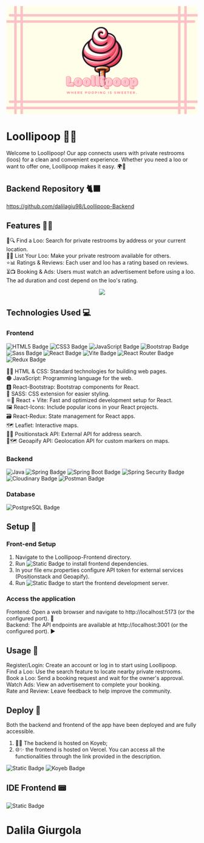 <p align="center">
  <img src="https://github.com/dalilagiu98/Loollipoop-Frontend/blob/readme/public/banner.png" alt="banner"/>
</p>

# Loollipoop 🚻✨

Welcome to Loollipoop! Our app connects users with private restrooms (loos) for a clean and convenient experience. Whether you need a loo or want to offer one, Loollipoop makes it easy. 🌍🚽

## Backend Repository 🐈‍⬛

https://github.com/dalilagiu98/Loollipoop-Backend

## Features 🌟📱

📍🔍 Find a Loo: Search for private restrooms by address or your current location. <br>
🏡🛁 List Your Loo: Make your private restroom available for others. <br>
⭐📊 Ratings & Reviews: Each user and loo has a rating based on reviews. <br>
⏳📺 Booking & Ads: Users must watch an advertisement before using a loo. The ad duration and cost depend on the loo's rating.

<p align="center">
  <img src= alt="banner"/>
</p>

## Technologies Used 💻

### Frontend

![HTML5 Badge](https://img.shields.io/badge/HTML5-E34F26?logo=html5&logoColor=fff&style=for-the-badge)
![CSS3 Badge](https://img.shields.io/badge/CSS3-1572B6?logo=css3&logoColor=fff&style=for-the-badge)
![JavaScript Badge](https://img.shields.io/badge/JavaScript-F7DF1E?logo=javascript&logoColor=000&style=for-the-badge)
![Bootstrap Badge](https://img.shields.io/badge/Bootstrap-7952B3?logo=bootstrap&logoColor=fff&style=for-the-badge)
![Sass Badge](https://img.shields.io/badge/Sass-C69?logo=sass&logoColor=fff&style=for-the-badge)
![React Badge](https://img.shields.io/badge/React-61DAFB?logo=react&logoColor=000&style=for-the-badge)
![Vite Badge](https://img.shields.io/badge/Vite-646CFF?logo=vite&logoColor=fff&style=for-the-badge)
![React Router Badge](https://img.shields.io/badge/React%20Router-CA4245?logo=reactrouter&logoColor=fff&style=for-the-badge)
![Redux Badge](https://img.shields.io/badge/Redux-764ABC?logo=redux&logoColor=fff&style=for-the-badge)

📝🎨 HTML & CSS: Standard technologies for building web pages. <br>
🟠 JavaScript: Programming language for the web. <br>
🅱️ React-Bootstrap: Bootstrap components for React. <br>
💅 SASS: CSS extension for easier styling. <br>
⚛️🚀 React + Vite: Fast and optimized development setup for React. <br>
🖼️ React-Icons: Include popular icons in your React projects. <br>
🗃️ React-Redux: State management for React apps. <br>
🗺️ Leaflet: Interactive maps. <br>
🔄🌐 Positionstack API: External API for address search. <br>
📍🗺️ Geoapify API: Geolocation API for custom markers on maps. <br>

### Backend

![Java](https://img.shields.io/badge/java-%23ED8B00.svg?style=for-the-badge&logo=openjdk&logoColor=white)
![Spring Badge](https://img.shields.io/badge/Spring-6DB33F?logo=spring&logoColor=fff&style=for-the-badge)
![Spring Boot Badge](https://img.shields.io/badge/Spring%20Boot-6DB33F?logo=springboot&logoColor=fff&style=for-the-badge)
![Spring Security Badge](https://img.shields.io/badge/Spring%20Security-6DB33F?logo=springsecurity&logoColor=fff&style=for-the-badge)
![Cloudinary Badge](https://img.shields.io/badge/Cloudinary-3448C5?logo=cloudinary&logoColor=fff&style=for-the-badge)
![Postman Badge](https://img.shields.io/badge/Postman-FF6C37?logo=postman&logoColor=fff&style=for-the-badge)

### Database

![PostgreSQL Badge](https://img.shields.io/badge/PostgreSQL-4169E1?logo=postgresql&logoColor=fff&style=for-the-badge)

## Setup 🔧

### Front-end Setup

1. Navigate to the Loollipoop-Frontend directory. <br>
2. Run ![Static Badge](https://img.shields.io/badge/npm_install-lightgrey?logo=npm)
   to install frontend dependencies. <br>
3. In your file env.properties configure API token for external services (Positionstack and Geoapify). <br>
4. Run ![Static Badge](https://img.shields.io/badge/run%20dev-lightgrey?logo=npm) to start the frontend development server. <br>

### Access the application

Frontend: Open a web browser and navigate to http://localhost:5173 (or the configured port). 🚀 <br>
Backend: The API endpoints are available at http://localhost:3001 (or the configured port). ▶️ <br>

## Usage 📱

Register/Login: Create an account or log in to start using Loollipoop. <br>
Find a Loo: Use the search feature to locate nearby private restrooms.<br>
Book a Loo: Send a booking request and wait for the owner's approval.<br>
Watch Ads: View an advertisement to complete your booking.<br>
Rate and Review: Leave feedback to help improve the community.<br>

## Deploy 🚀

Both the backend and frontend of the app have been deployed and are fully accessible.

1. 🚀🐋 The backend is hosted on Koyeb;
2. 🌐✨ the frontend is hosted on Vercel.
   You can access all the functionalities through the link provided in the description. <br/>

![Static Badge](https://img.shields.io/badge/Vercel-000000?style=for-the-badge&logo=vercel&logoColor=white)
![Koyeb Badge](https://img.shields.io/badge/Koyeb-121212?logo=koyeb&logoColor=fff&style=for-the-badge)

## IDE Frontend 📟

![Static Badge](https://img.shields.io/badge/Visual_Studio_Code-0078D4?style=for-the-badge&logo=visual%20studio%20code&logoColor=white)

# Dalila Giurgola
